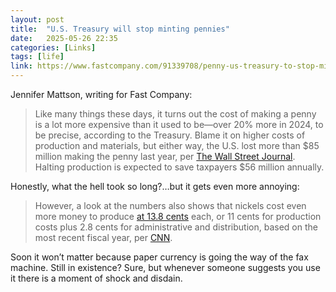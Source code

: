 ```yaml
---
layout: post
title:  "U.S. Treasury will stop minting pennies"
date:   2025-05-26 22:35
categories: [Links]
tags: [life]
link: https://www.fastcompany.com/91339708/penny-us-treasury-to-stop-minting-pennies-how-math-adds-up-one-cent-coin
---
```


Jennifer Mattson, writing for Fast Company:

>Like many things these days, it turns out the cost of making a penny is a lot more expensive than it used to be—over 20% more in 2024, to be precise, according to the Treasury. Blame it on higher costs of production and materials, but either way, the U.S. lost more than $85 million making the penny last year, per [The Wall Street Journal](https://www.wsj.com/finance/penny-coin-mint-ending-2026-b1717de0). Halting production is expected to save taxpayers $56 million annually.

Honestly, what the hell took so long?…but it gets even more annoying:

>However, a look at the numbers also shows that nickels cost even more money to produce [at 13.8 cents](https://www.cnn.com/2025/02/10/business/cost-to-make-penny-nickel-dg/index.html) each, or 11 cents for production costs plus 2.8 cents for administrative and distribution, based on the most recent fiscal year, per [CNN](https://www.cnn.com/2025/05/22/business/us-discontinue-penny).

Soon it won’t matter because paper currency is going the way of the fax machine. Still in existence? Sure, but whenever someone suggests you use it there is a moment of shock and disdain.
